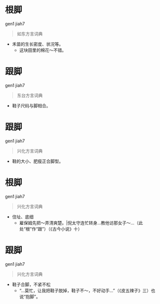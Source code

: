 # 根脚
gen1 jiah7
> 如东方言词典
- 禾苗的生长密度、状况等。
  - 这块田里的棉花～不错。

# 跟脚
gen1 jiah7
> 东台方言词典
- 鞋子尺码与脚相合。

# 跟脚
gen1 jiah7
> 兴化方言词典
- 鞋的大小、肥瘦正合脚型。

# 根脚
gen1 jiah7
> 兴化方言词典
- 住址、底细
  - 雇保姆先把～弄清爽楚。|倪太守连忙转身…教他访那女子～…（此处“根”作“跟”）（《古今小说》十）

# 跟脚
gen1 jiah7
> 兴化方言词典
- 鞋子合脚，不紧不松
  - “…莫忙，让我把鞋子脱掉，鞋子不～，不好动手…”（《皮五辣子》三）也说“抱脚”。
